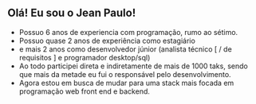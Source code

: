 ## Olá! Eu sou o Jean Paulo!
- Possuo 6 anos de experiencia com programação, rumo ao sétimo.
- Possuo quase 2 anos de experiência como estagiário
- e mais 2 anos como desenvolvedor júnior (analista técnico [ / de requisitos ] e programador desktop/sql)
- Ao todo participei direta e indiretamente de mais de 1000 taks, sendo que mais da metade eu fui o responsável pelo desenvolvimento.
- Agora estou em busca de mudar para uma stack mais focada em programação web front end e backend.
